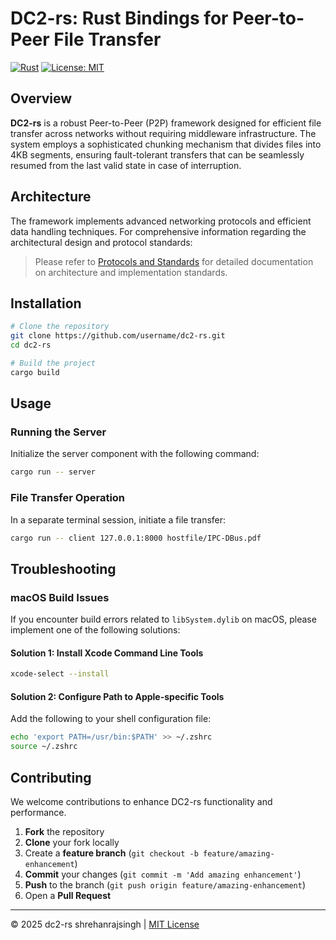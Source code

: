 # DC2-rs: Rust Bindings for Peer-to-Peer File Transfer

[![Rust](https://img.shields.io/badge/language-Rust-orange)](https://www.rust-lang.org/)
[![License: MIT](https://img.shields.io/badge/License-MIT-blue.svg)](https://opensource.org/licenses/MIT)

## Overview

**DC2-rs** is a robust Peer-to-Peer (P2P) framework designed for efficient file transfer across networks without requiring middleware infrastructure. The system employs a sophisticated chunking mechanism that divides files into 4KB segments, ensuring fault-tolerant transfers that can be seamlessly resumed from the last valid state in case of interruption.

## Architecture

The framework implements advanced networking protocols and efficient data handling techniques. For comprehensive information regarding the architectural design and protocol standards:

> Please refer to [Protocols and Standards](PROTOCOL.md) for detailed documentation on architecture and implementation standards.

## Installation

```bash
# Clone the repository
git clone https://github.com/username/dc2-rs.git
cd dc2-rs

# Build the project
cargo build
```

## Usage

### Running the Server

Initialize the server component with the following command:

```bash
cargo run -- server
```

### File Transfer Operation

In a separate terminal session, initiate a file transfer:

```bash
cargo run -- client 127.0.0.1:8000 hostfile/IPC-DBus.pdf
```

## Troubleshooting

### macOS Build Issues

If you encounter build errors related to `libSystem.dylib` on macOS, please implement one of the following solutions:

#### Solution 1: Install Xcode Command Line Tools

```bash
xcode-select --install
```

#### Solution 2: Configure Path to Apple-specific Tools

Add the following to your shell configuration file:

```bash
echo 'export PATH=/usr/bin:$PATH' >> ~/.zshrc
source ~/.zshrc
```

## Contributing

We welcome contributions to enhance DC2-rs functionality and performance.

1. **Fork** the repository
2. **Clone** your fork locally
3. Create a **feature branch** (`git checkout -b feature/amazing-enhancement`)
4. **Commit** your changes (`git commit -m 'Add amazing enhancement'`)
5. **Push** to the branch (`git push origin feature/amazing-enhancement`)
6. Open a **Pull Request**

---

© 2025 dc2-rs shrehanrajsingh | [MIT License](LICENSE)
